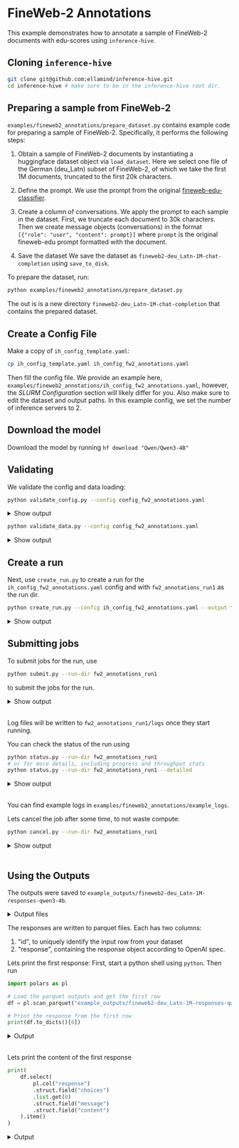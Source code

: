 # FineWeb-2 Annotations
This example demonstrates how to annotate a sample of FineWeb-2 documents with edu-scores using `inference-hive`.


## Cloning `inference-hive`
```bash
git clone git@github.com:ellamind/inference-hive.git
cd inference-hive # make sure to be in the inference-hive root dir.
```

## Preparing a sample from FineWeb-2
`examples/fineweb2_annotations/prepare_dataset.py` contains example code for preparing a sample of FineWeb-2.
Specifically, it performs the following steps:
1. Obtain a sample of FineWeb-2 documents by instantiating a huggingface dataset object via `load_dataset`.
Here we select one file of the German (deu_Latn) subset of FineWeb-2, of which we take the first 1M documents, truncated to the first 20k characters.

2. Define the prompt.
We use the prompt from the original [fineweb-edu-classifier](https://huggingface.co/HuggingFaceFW/fineweb-edu-classifier/blob/main/utils/prompt.txt).

3. Create a column of conversations.
We apply the prompt to each sample in the dataset. First, we truncate each document to 30k characters. Then we create message objects (conversations) in the format `[{"role": "user", "content": prompt}]` where `prompt` is the original fineweb-edu prompt formatted with the document.

4. Save the dataset
We save the dataset as `fineweb2-deu_Latn-1M-chat-completion` using `save_to_disk`.

To prepare the dataset, run:
```bash
python examples/fineweb2_annotations/prepare_dataset.py
```
The out is is a new directory `fineweb2-deu_Latn-1M-chat-completion` that contains the prepared dataset.

## Create a Config File
Make a copy of `ih_config_template.yaml`:
```bash
cp ih_config_template.yaml ih_config_fw2_annotations.yaml
```
Then fill the config file. We provide an example here, `examples/fineweb2_annotations/ih_config_fw2_annotations.yaml`, however, the *SLURM Configuration* section will likely differ for you. Also make sure to edit the dataset and output paths. In this example config, we set the number of inference servers to 2.

## Download the model
Download the model by running `hf download "Qwen/Qwen3-4B"`

## Validating
We validate the config and data loading:

```bash
python validate_config.py --config config_fw2_annotations.yaml
```
<details><summary>Show output</summary>

```
2025-09-17 14:49:33.963 | INFO     | __main__:main:21 - Validating: examples/fineweb2_annotations/config_fw2_annotations.yaml
2025-09-17 14:49:33.969 | INFO     | __main__:main:27 - ✓ Valid for create_slurm_script.py
2025-09-17 14:49:33.972 | INFO     | __main__:main:36 - ✓ Valid for run_inference.py
2025-09-17 14:49:33.972 | INFO     | __main__:main:42 - Configuration is valid!
```

</details>

```bash
python validate_data.py --config config_fw2_annotations.yaml
```

<details><summary>Show output</summary>

```
2025-09-17 14:49:45.133 | INFO     | __main__:validate_dataset_from_config:120 - Loading configuration from: examples/fineweb2_annotations/config_fw2_annotations.yaml
2025-09-17 14:49:45.143 | INFO     | __main__:validate_dataset_from_config:123 - Loading dataset for validation...
2025-09-17 14:49:45.143 | INFO     | __main__:validate_dataset_from_config:124 - Config: api_base_url='http://localhost:64776/v1' api_type='chat-completion' model='Qwen/Qwen3-4B' dataset_type='hf-disk' dataset_path=PosixPath('/leonardo_work/AIFAC_L01_028/midahl00/inference-hive/fineweb2-deu_
Latn-1M-chat-completion') input_column_name='conversation' id_column_name='id' output_path=PosixPath('/leonardo_work/AIFAC_L01_028/midahl00/inference-hive/example_outputs/fineweb2-deu_Latn-1M-responses-qwen3-4b') dataset_kwargs={} completions_kwargs=None apply_udf=None apply_udf_kwargs={} ma
x_connections=100 max_retries=3
2025-09-17 14:49:45.143 | INFO     | data_utils:load_data:327 - Loading dataset with with kwargs: {}
2025-09-17 14:49:45.143 | INFO     | data_utils:load_data:333 - Loading dataset with load_from_disk
Loading dataset from disk: 100%|███████████████████████████████████████████████████████████████████████████████████| 17/17 [00:00<00:00, 18.67it/s]
2025-09-17 14:49:46.118 | INFO     | __main__:validate_dataset_from_config:126 - Dataset shard=None loaded: 1000000 rows
2025-09-17 14:49:46.118 | INFO     | __main__:validate_dataset_from_config:127 - Dataset({
    features: ['id', 'text', 'conversation'],
    num_rows: 1000000
})
2025-09-17 14:49:46.118 | INFO     | __main__:validate_dataset_from_config:130 - Starting data validation...
2025-09-17 14:49:46.224 | INFO     | __main__:validate_input_data_format:82 - Input data format validation passed for api_type='chat-completion' with string ID column 'id' using OpenAI's pydantic models
2025-09-17 14:49:46.224 | INFO     | __main__:validate_input_data_format:85 - Sample rows:
2025-09-17 14:49:46.224 | INFO     | __main__:validate_input_data_format:86 - ================================================================================
2025-09-17 14:49:46.225 | INFO     | __main__:validate_input_data_format:92 - ----------------------------------------
2025-09-17 14:49:46.225 | INFO     | __main__:validate_input_data_format:93 - Sample 1/10
2025-09-17 14:49:46.225 | INFO     | __main__:validate_input_data_format:94 - row_id='<urn:uuid:9ac40fde-7881-4472-b755-7eb74eb47ddd>'
2025-09-17 14:49:46.225 | INFO     | __main__:validate_input_data_format:102 - Messages:
2025-09-17 14:49:46.225 | INFO     | __main__:validate_input_data_format:106 - [1]
role='user'
content='Below is an extract from a web page. Evaluate whether the page has a high educational value and could be useful in an educational setting for teaching from primary school to grade school levels using the additive 5-point scoring system described below. Points are accumulated based o
n the satisfaction of each criterion:\n\n- Add 1 point if the extract provides some basic information relevant to educational topics, even if it includes some irrelevant or non-academic content like advertisements and promotional material.\n- Add another point if the extract addresses certai
n elements pertinent to education but does not align closely with educational standards. It might mix educational content with non-educational material, offering a superficial overview of potentially useful topics, or presenting information in a disorganized manner and incoherent writing sty
le.\n- Award a third point if the extract is appropriate for educational use and introduces key concepts relevant to school curricula. It is coherent though it may not be comprehensive or could include some extraneous information. It may resemble an introductory section of a textbook or a ba
sic tutorial that is suitable for learning but has notable limitations like treating concepts that are too complex for grade school students. \n- Grant a fourth point if the extract highly relevant and beneficial for educational purposes for a level not higher than grade school, exhibiting a
 clear and consistent writing style. It could be similar to a chapter from a textbook or a tutorial, offering substantial educational content, including exercises and solutions, with minimal irrelevant information, and the concepts aren\'t too advanced for grade school students. The content
is coherent, focused, and valuable for structured learning.\n- Bestow a fifth point if the extract is outstanding in its educational value, perfectly suited for teaching either at primary school or grade school. It follows detailed reasoning, the writing style is easy to follow and offers pr
ofound and thorough insights into the subject matter, devoid of any non-educational or complex content.\n\nThe extract:\n\n\n23.06.02\n| Out of the Blue - Explodierende Träume\n\n\nCa 1980 (16mm, 93min)\n| Übersicht\n\n\n(zurück zur Übersicht)\nIMDb :\n(mehr externe Filminfos)\n|R: Dennis Ho
pper|\nB: Gary Jules Jouvenat, Brenda Niel\nD: Linda Manz, Dennis Hopper, Sharon Farrell, Don Gordon, Raymond Burr\nMy my, hey hey / Rock and roll is here to stay ... CeBe ist 14, als ihr alter Herr wieder aus dem Gefängnis rauskommt. Er hat vor 5 Jahren angesoffen und mit CeBe auf dem Beifa
hrersitz seinen Laster in einen Schulbus gefahren; dabei sind ein paar Kinder umgekommen. Irgendwie freut CeBe sich auf ihren Vater, irgendwie auch nicht. Ihre Mutter geht gar nicht, Hippie und Junkie, arbeitet als Bedienung und macht mit zwei Typen gleichzeitig rum, labert Scheiße in einer
Tour: wenn Frauwerden so aussieht, dann lieber nicht. CeBe zieht sich solche Klamotten gar nicht erst an: Haare schön kurz und Elvis auf dem Kassettenrekorder hören. Elvis ist geil, Elvis ist the King. Aber jetzt ist Elvis tot. It\'s better to burn out / Than to fade away / My my, hey hey. /
 Out of the blue / and into the black / They give you this, but you pay for that / And once you\'re gone, / you can never come back / When you\'re out of the blue / and into the black. "Wenn Dein Vater wieder zuhause ist, werden wir wieder eine glückliche kleine Familie", meint die Alte. Abe
r kaum ist er da, wird es nur noch schlimmer; seine Vergangenheit sucht ihn heim, nichts glückt, er säuft immer mehr, ständig ist Krach. CeBe hat nur noch drei Rückzugsgebiete: ihr Zimmer, ihre Elviskassetten und einen Punkschuppen in Vancouver. Die Alte hat Angst, daß CeBe eine Lesbe werden
 könnte; Vattern nimmt das in die Hand, besoffen zusammen mit ein paar ebenfalls besoffenen Kumpanen. Und jetzt ist selbst CeBes Zimmer keine sichere Burg mehr... Aber CeBe ist kein "Mädchen", sie kann sich wehren und ihr Motto ist schon lange: "Kill all hippies"....\n\nAfter examining the e
xtract: \n- Briefly justify your total score, up to 100 words.\n- Conclude with the score using the format: "Educational score:  <total points>"\n'
2025-09-17 14:49:46.225 | INFO     | __main__:validate_input_data_format:92 - ----------------------------------------
2025-09-17 14:49:46.225 | INFO     | __main__:validate_input_data_format:93 - Sample 2/10
...(additional samples omitted here)
2025-09-17 14:49:46.226 | INFO     | __main__:validate_input_data_format:108 - ================================================================================
2025-09-17 14:49:46.226 | INFO     | __main__:validate_dataset_from_config:150 - ✓ Data validation completed successfully!
2025-09-17 14:49:46.232 | INFO     | __main__:main:194 - Data validation passed! Dataset is ready for inference.
```

</details>


## Create a run
Next, use `create_run.py` to create a run for the `ih_config_fw2_annotations.yaml` config and with `fw2_annotations_run1` as the run dir.
```bash
python create_run.py --config ih_config_fw2_annotations.yaml --output fw2_annotations_run1
```
<details><summary>Show output</summary>

```
2025-09-17 14:56:48.946 | INFO     | __main__:main:353 - Output directory: fw2_annotations_run1
2025-09-17 14:56:48.950 | INFO     | __main__:main:391 - Config copied to: fw2_annotations_run1/ih_config.yaml
2025-09-17 14:56:48.951 | INFO     | __main__:main:412 - SLURM job script generated successfully: fw2_annotations_run1/ih_job.slurm
2025-09-17 14:56:48.951 | INFO     | __main__:main:417 - Run created at: fw2_annotations_run1
```

</details>

## Submitting jobs
To submit jobs for the run, use

```bash
python submit.py --run-dir fw2_annotations_run1
```
to submit the jobs for the run.

<details><summary>Show output</summary>

```
2025-09-17 15:12:52.611 | INFO     | __main__:main:45 - No existing jobs found for fw2-annotations-deu-1M
2025-09-17 15:12:52.611 | INFO     | __main__:main:50 - Jobs to submit: 2
2025-09-17 15:12:52.611 | INFO     | __main__:main:53 - Submitting 2 jobs...
2025-09-17 15:12:52.611 | INFO     | __main__:main:64 -   1/2: Submitting job for shard 0...
2025-09-17 15:12:52.902 | INFO     | __main__:main:76 -     Submitted batch job 20254160 for shard 0
2025-09-17 15:12:52.903 | INFO     | __main__:main:64 -   2/2: Submitting job for shard 1...
2025-09-17 15:12:53.167 | INFO     | __main__:main:76 -     Submitted batch job 20254161 for shard 1
2025-09-17 15:12:53.167 | INFO     | __main__:main:77 - Done.
```

</details>
<br>

Log files will be written to `fw2_annotations_run1/logs` once they start running.

You can check the status of the run using 
```bash
python status.py --run-dir fw2_annotations_run1
# or for more details, including progress and throughput stats
python status.py --run-dir fw2_annotations_run1 --detailed
```

<details><summary>Show output</summary>

```
2025-09-17 15:31:13.484 | INFO     | __main__:main:347 - Found 2 existing jobs for fw2-annotations-deu-1M
2025-09-17 15:31:13.488 | INFO     | __main__:main:349 -     2/2 RUNNING

|   Shard | Completed   | State       |    JobID |
|---------|-------------|-------------|----------|
|       0 | False       | ['RUNNING'] | 20254160 |
|       1 | False       | ['RUNNING'] | 20254161 |

2025-09-17 15:31:13.492 | INFO     | __main__:main:379 - Using cutoff based on system time: cutoff=2025-09-17 15:26:13, reference=2025-09-17 15:31:13, window=5.0 min
2025-09-17 15:31:13.495 | INFO     | __main__:main:387 - Found 2 progress files
2025-09-17 15:31:13.495 | INFO     | __main__:main:392 - Loading 2 progress files
2025-09-17 15:31:13.692 | INFO     | __main__:main:394 - Total data points: 30

PER-SHARD STATISTICS (2/2 shards active)
==========================================================================================
+---------+-------------+--------------+-----------+----------+-------+-------------+--------------+-------------+---------------------+-------+
| Shard   | Completed   | Progress %   |   Entries | Status   |   RPS |   Total TPS |   Prompt TPS |   Compl TPS | Last Update         | ETA   |
+=========+=============+==============+===========+==========+=======+=============+==============+=============+=====================+=======+
| Shard 0 | False       | 0.6%         |        15 | active   |   3.4 |      6769.4 |       3993.3 |      2776.1 | 2025-09-17 13:30:55 | 47.9h |
+---------+-------------+--------------+-----------+----------+-------+-------------+--------------+-------------+---------------------+-------+
| Shard 1 | False       | 0.6%         |        15 | active   |   3.2 |      6582.6 |       3778.6 |      2803.9 | 2025-09-17 13:30:56 | 41.0h |
+---------+-------------+--------------+-----------+----------+-------+-------------+--------------+-------------+---------------------+-------+

CURRENT TOTAL THROUGHPUT (2 active shards, last 5.0 min)
============================================================
+----------------+----------+
| Metric         | Rate     |
+================+==========+
| RPS            | 6.3      |
+----------------+----------+
| Total TPS      | 13,116.6 |
+----------------+----------+
| Prompt TPS     | 7,390.7  |
+----------------+----------+
| Completion TPS | 5,725.9  |
+----------------+----------+

SUMMARY
==============================
----------------  ------------
Total shards      2
Shards completed  0
Shards w/ data    2
Active shards     2
Duration          14.0 minutes
Total completed   5,603
Total requests    1,000,000
Overall progress  0.6%
Longest ETA       47.9h
----------------  ------------
```

</details>
<br>

You can find example logs in `examples/fineweb2_annotations/example_logs`.

Lets cancel the job after some time, to not waste compute:
```bash
python cancel.py --run-dir fw2_annotations_run1
```

<details><summary>Show output</summary>

```
2025-09-17 15:35:08.459 | INFO     | __main__:main:39 - Cancelled 2 job(s): 20254160 20254161
2025-09-17 15:35:08.463 | INFO     | __main__:main:44 - Done.
```

</details>
<br>

## Using the Outputs
The outputs were saved to `example_outputs/fineweb2-deu_Latn-1M-responses-qwen3-4b`.

<details><summary>Output files</summary>

```bash
ls -1 example_outputs/fineweb2-deu_Latn-1M-responses-qwen3-4b
# shard000000_checkpoint000000.parquet
# shard000001_checkpoint000000.parquet
```
</details>

The responses are written to parquet files. Each has two columns:
1. "id", to uniquely identify the input row from your dataset
2. "response", containing the response object according to OpenAI spec.

Lets print the first response:
First, start a python shell using `python`. Then run
```python
import polars as pl

# Load the parquet outputs and get the first row
df = pl.scan_parquet("example_outputs/fineweb2-deu_Latn-1M-responses-qwen3-4b").head(1).collect()

# Print the response from the first row
print(df.to_dicts()[0])
```

<details><summary>Output</summary>

```python
{
    "id": "<urn:uuid:3278a728-d95e-427b-85ea-da1fb7caa798>",
    "response": {
        "id": "chatcmpl-a2c8cf1941b745eb8839462d01e2ba18",
        "choices": [
            {
                "finish_reason": "stop",
                "index": 0,
                "logprobs": None,
                "message": {
                    "content": '<think>\nOkay, let\'s evaluate this extract. The user is asking if the web page has high educational value for teaching primary to grade school. The extract is a technical discussion about Debian package management, specifically about a problem with "texdoctk" and "tetex-base" packages.\n\nFirst, the content is technical and related to software packaging, which is way beyond primary or grade school level. The language is complex, using terms like "conffiles," "dpkg," and "maintainer-scripts." There\'s no mention of basic educational concepts or anything suitable for younger students. The text is a discussion between users, not a structured tutorial or lesson plan. It includes a bug report, which isn\'t educational for kids. The writing is coherent but not relevant to educational standards for that age group. There\'s no mention of any educational materials, exercises, or explanations tailored for students. So, it doesn\'t meet any of the criteria for points 1 to 5. The only possible point is 1 for some basic info, but even that is too advanced. Therefore, the score should be 0.\n</think>\n\nThe extract is a technical discussion about Debian package management, using complex terminology and addressing a software-related issue. It contains no basic educational content, no structured lessons, and is irrelevant to primary or grade school curricula. The writing is coherent but non-educational for the target age group. No points are earned for its relevance or suitability.  \n\nEducational score: 0',
                    "refusal": None,
                    "role": "assistant",
                    "annotations": None,
                    "audio": None,
                    "function_call": None,
                    "tool_calls": [],
                },
            }
        ],
        "created": 1758114955,
        "model": "Qwen/Qwen3-4B",
        "object": "chat.completion",
        "service_tier": None,
        "system_fingerprint": None,
        "usage": {
            "completion_tokens": 304,
            "prompt_tokens": 812,
            "total_tokens": 1116,
            "completion_tokens_details": None,
            "prompt_tokens_details": None,
        },
    },
}
```
</details>
<br>

Lets print the content of the first response
```python
print(
    df.select(
        pl.col("response")
        .struct.field("choices")
        .list.get(0)
        .struct.field("message")
        .struct.field("content")
    ).item()
)
```

<details><summary>Output</summary>

```
<think>
Okay, let's evaluate this extract. The user is asking if the web page has high educational value for teaching primary to grade school. The extract is a technical discussion about Debian package management, specifically about a problem with "texdoctk" and "tetex-base" packages.

First, the content is technical and related to software packaging, which is way beyond primary or grade school level. The language is complex, using terms like "conffiles," "dpkg," and "maintainer-scripts." There's no mention of basic educational concepts or anything suitable for younger students. The text is a discussion between users, not a structured tutorial or lesson plan. It includes a bug report, which isn't educational for kids. The writing is coherent but not relevant to educational standards for that age group. There's no mention of any educational materials, exercises, or explanations tailored for students. So, it doesn't meet any of the criteria for points 1 to 5. The only possible point is 1 for some basic info, but even that is too advanced. Therefore, the score should be 0.
</think>

The extract is a technical discussion about Debian package management, using complex terminology and addressing a software-related issue. It contains no basic educational content, no structured lessons, and is irrelevant to primary or grade school curricula. The writing is coherent but non-educational for the target age group. No points are earned for its relevance or suitability.

Educational score: 0
```

</details>